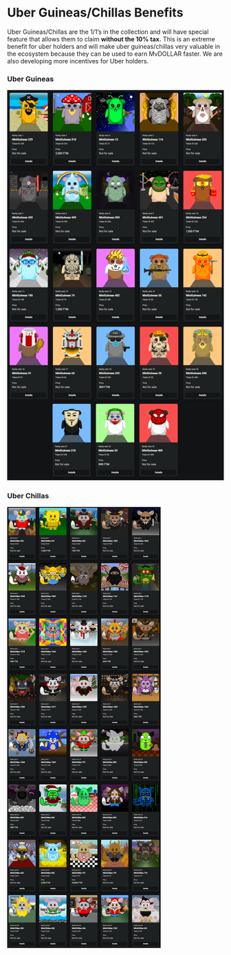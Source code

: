 # Uber Guineas/Chillas Benefits

Uber Guineas/Chillas are the 1/1’s in the collection and will have special feature that allows them to claim **without the 10% tax.** This is an extreme benefit for uber holders and will make uber guineas/chillas very valuable in the ecosystem because they can be used to earn MvDOLLAR faster. We are also developing more incentives for Uber holders.

### Uber Guineas

![](../../.gitbook/assets/image.jpg)

### Uber Chillas

![](<../../.gitbook/assets/image (16).png>)

